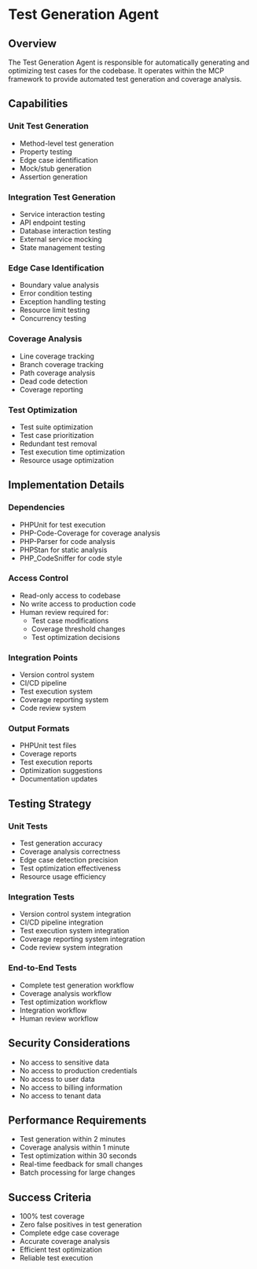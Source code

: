 # Test Generation Agent

## Overview
The Test Generation Agent is responsible for automatically generating and optimizing test cases for the codebase. It operates within the MCP framework to provide automated test generation and coverage analysis.

## Capabilities

### Unit Test Generation
- Method-level test generation
- Property testing
- Edge case identification
- Mock/stub generation
- Assertion generation

### Integration Test Generation
- Service interaction testing
- API endpoint testing
- Database interaction testing
- External service mocking
- State management testing

### Edge Case Identification
- Boundary value analysis
- Error condition testing
- Exception handling testing
- Resource limit testing
- Concurrency testing

### Coverage Analysis
- Line coverage tracking
- Branch coverage tracking
- Path coverage analysis
- Dead code detection
- Coverage reporting

### Test Optimization
- Test suite optimization
- Test case prioritization
- Redundant test removal
- Test execution time optimization
- Resource usage optimization

## Implementation Details

### Dependencies
- PHPUnit for test execution
- PHP-Code-Coverage for coverage analysis
- PHP-Parser for code analysis
- PHPStan for static analysis
- PHP_CodeSniffer for code style

### Access Control
- Read-only access to codebase
- No write access to production code
- Human review required for:
  - Test case modifications
  - Coverage threshold changes
  - Test optimization decisions

### Integration Points
- Version control system
- CI/CD pipeline
- Test execution system
- Coverage reporting system
- Code review system

### Output Formats
- PHPUnit test files
- Coverage reports
- Test execution reports
- Optimization suggestions
- Documentation updates

## Testing Strategy

### Unit Tests
- Test generation accuracy
- Coverage analysis correctness
- Edge case detection precision
- Test optimization effectiveness
- Resource usage efficiency

### Integration Tests
- Version control system integration
- CI/CD pipeline integration
- Test execution system integration
- Coverage reporting system integration
- Code review system integration

### End-to-End Tests
- Complete test generation workflow
- Coverage analysis workflow
- Test optimization workflow
- Integration workflow
- Human review workflow

## Security Considerations
- No access to sensitive data
- No access to production credentials
- No access to user data
- No access to billing information
- No access to tenant data

## Performance Requirements
- Test generation within 2 minutes
- Coverage analysis within 1 minute
- Test optimization within 30 seconds
- Real-time feedback for small changes
- Batch processing for large changes

## Success Criteria
- 100% test coverage
- Zero false positives in test generation
- Complete edge case coverage
- Accurate coverage analysis
- Efficient test optimization
- Reliable test execution 